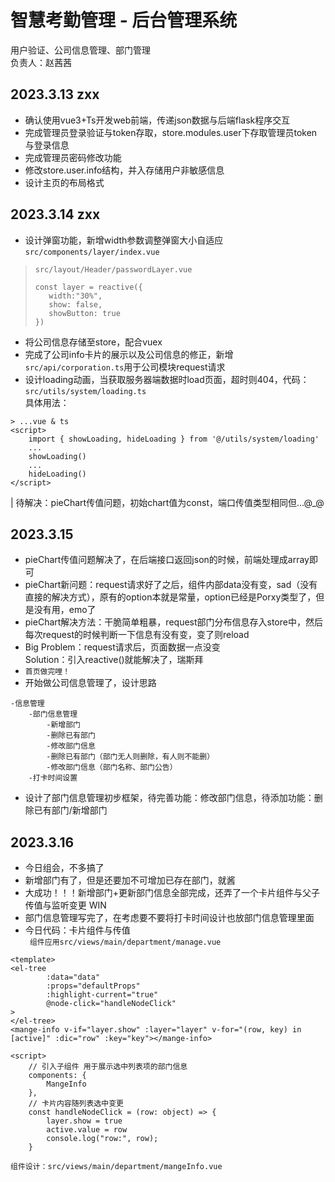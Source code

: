 # 智慧考勤管理 - 后台管理系统
用户验证、公司信息管理、部门管理  
负责人：赵茜茜
## 2023.3.13 zxx
* 确认使用vue3+Ts开发web前端，传递json数据与后端flask程序交互
* 完成管理员登录验证与token存取，store.modules.user下存取管理员token与登录信息
* 完成管理员密码修改功能
* 修改store.user.info结构，并入存储用户非敏感信息
* 设计主页的布局格式
## 2023.3.14 zxx
* 设计弹窗功能，新增width参数调整弹窗大小自适应`src/components/layer/index.vue`
> `src/layout/Header/passwordLayer.vue` 
> ```  
> const layer = reactive({
>    width:"30%",
>    show: false,
>    showButton: true
> }) 
> ```
* 将公司信息存储至store，配合vuex
* 完成了公司info卡片的展示以及公司信息的修正，新增`src/api/corporation.ts`用于公司模块request请求
* 设计loading动画，当获取服务器端数据时load页面，超时则404，代码：`src/utils/system/loading.ts`<br/>
具体用法：
```angular2html
> ...vue & ts
<script>
    import { showLoading, hideLoading } from '@/utils/system/loading'
    ...
    showLoading()
    ...
    hideLoading()
</script>
```
| 待解决：pieChart传值问题，初始chart值为const，端口传值类型相同但...@_@
## 2023.3.15
* pieChart传值问题解决了，在后端接口返回json的时候，前端处理成array即可
* pieChart新问题：request请求好了之后，组件内部data没有变，sad（没有直接的解决方式），原有的option本就是常量，option已经是Porxy类型了，但是没有用，emo了
* pieChart解决方法：干脆简单粗暴，request部门分布信息存入store中，然后每次request的时候判断一下信息有没有变，变了则reload
* Big Problem：request请求后，页面数据一点没变 <br/> Solution：引入reactive()就能解决了，瑞斯拜
* `首页做完哩！`
* 开始做公司信息管理了，设计思路
````angular2html
-信息管理
    -部门信息管理
        -新增部门
        -删除已有部门
        -修改部门信息
        -删除已有部门（部门无人则删除，有人则不能删）
        -修改部门信息（部门名称、部门公告）
    -打卡时间设置
````
* 设计了部门信息管理初步框架，待完善功能：修改部门信息，待添加功能：删除已有部门/新增部门 
## 2023.3.16
* 今日组会，不多搞了
* 新增部门有了，但是还要加不可增加已存在部门，就酱
* 大成功！！！新增部门+更新部门信息全部完成，还弄了一个卡片组件与父子传值与监听变更 WIN
* 部门信息管理写完了，在考虑要不要将打卡时间设计也放部门信息管理里面
* 今日代码：卡片组件与传值<br/>
` 组件应用src/views/main/department/manage.vue`
```angular2html
<template>
<el-tree
        :data="data"
        :props="defaultProps"
        :highlight-current="true"
        @node-click="handleNodeClick"
>
</el-tree>
<mange-info v-if="layer.show" :layer="layer" v-for="(row, key) in [active]" :dic="row" :key="key"></mange-info>

<script>
    // 引入子组件 用于展示选中列表项的部门信息
    components: {
        MangeInfo
    },
    // 卡片内容随列表选中变更
    const handleNodeClick = (row: object) => {
        layer.show = true
        active.value = row
        console.log("row:", row);
    }
```
`组件设计：src/views/main/department/mangeInfo.vue`
```angular2html

```